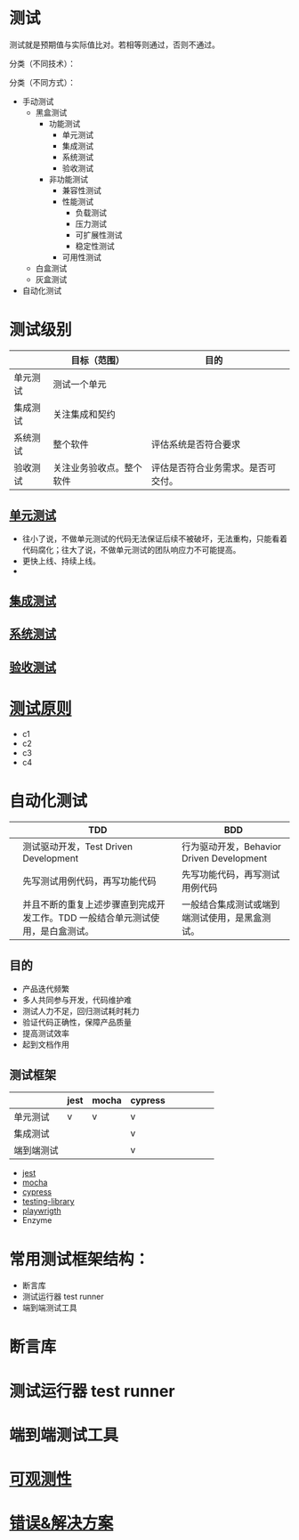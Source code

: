 # 测试

测试就是预期值与实际值比对。若相等则通过，否则不通过。

分类（不同技术）：

分类（不同方式）：

- 手动测试
  - 黑盒测试
    - 功能测试
      - 单元测试
      - 集成测试
      - 系统测试
      - 验收测试
    - 非功能测试
      - 兼容性测试
      - 性能测试
        - 负载测试
        - 压力测试
        - 可扩展性测试
        - 稳定性测试
      - 可用性测试
  - 白盒测试
  - 灰盒测试
- 自动化测试

# 测试级别

|          | 目标（范围）             | 目的                               |     |
| -------- | ------------------------ | ---------------------------------- | --- |
| 单元测试 | 测试一个单元             |                                    |     |
| 集成测试 | 关注集成和契约           |                                    |     |
| 系统测试 | 整个软件                 | 评估系统是否符合要求               |     |
| 验收测试 | 关注业务验收点。整个软件 | 评估是否符合业务需求。是否可交付。 |     |

## [单元测试](/test/ut.html)

- 往小了说，不做单元测试的代码无法保证后续不被破坏，无法重构，只能看着代码腐化；往大了说，不做单元测试的团队响应力不可能提高。
- 更快上线、持续上线。
-

## [集成测试]()

## [系统测试]()

## [验收测试]()

# [测试原则](/test/tenet.html)

- c1
- c2
- c3
- c4

# 自动化测试

|     | TDD                                                                            | BDD                                            |
| --- | ------------------------------------------------------------------------------ | ---------------------------------------------- |
|     | 测试驱动开发，Test Driven Development                                          | 行为驱动开发，Behavior Driven Development      |
|     | 先写测试用例代码，再写功能代码                                                 | 先写功能代码，再写测试用例代码                 |
|     | 并且不断的重复上述步骤直到完成开发工作。TDD 一般结合单元测试使用，是白盒测试。 | 一般结合集成测试或端到端测试使用，是黑盒测试。 |

## 目的

- 产品迭代频繁
- 多人共同参与开发，代码维护难
- 测试人力不足，回归测试耗时耗力
- 验证代码正确性，保障产品质量
- 提高测试效率
- 起到文档作用

## 测试框架

|            | jest | mocha | cypress |     |     |     |     |     |
| ---------- | ---- | ----- | ------- | --- | --- | --- | --- | --- |
| 单元测试   | v    | v     | v       |     |     |     |     |     |
| 集成测试   |      |       | v       |     |     |     |     |     |
| 端到端测试 |      |       | v       |     |     |     |     |     |

- [jest](/test/jest/index.html)
- [mocha](/test/mocha.html)
- [cypress](/test/cypress.html)
- [testing-library](/test/test-library.html)
- [playwrigth](/test/playwrigth.html)
- Enzyme

# 常用测试框架结构：

- 断言库
- 测试运行器 test runner
- 端到端测试工具

# 断言库

# 测试运行器 test runner

# 端到端测试工具

# [可观测性](/test/observability.html)

# [错误&解决方案](/test/errorResolve.html)
